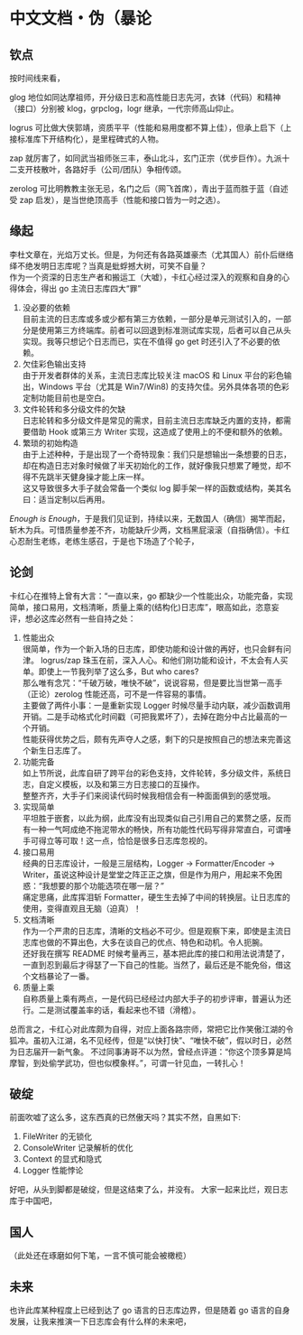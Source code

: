 # 中文文档・伪（暴论

## 钦点

按时间线来看，

glog 地位如同达摩祖师，开分级日志和高性能日志先河，衣钵（代码）和精神（接口）分别被 klog，grpclog，logr 继承，一代宗师高山仰止。

logrus 可比做大侠郭靖，资质平平（性能和易用度都不算上佳），但承上启下（上接标准库下开结构化），是里程碑式的人物。

zap 就厉害了，如同武当祖师张三丰，泰山北斗，玄门正宗（优步巨作）。九派十二支开枝散叶，各路好手（公司/团队）争相传颂。

zerolog 可比明教教主张无忌，名门之后（网飞首席），青出于蓝而胜于蓝（自述受 zap 启发），是当世绝顶高手（性能和接口皆为一时之选）。

## 缘起

李杜文章在，光焰万丈长。但是，为何还有各路英雄豪杰（尤其国人）前仆后继络绎不绝发明日志库呢？当真是蚍蜉撼大树，可笑不自量？  
作为一个资深的日志生产者和搬运工（大嘘），卡红心经过深入的观察和自身的心得体会，得出 go 主流日志库四大“罪”
  1. 没必要的依赖  
     目前主流的日志库或多或少都有第三方依赖，一部分是单元测试引入的，一部分是使用第三方终端库。前者可以回退到标准测试库实现，后者可以自己从头实现。我等只想记个日志而已，实在不值得 go get 时还引入了不必要的依赖。
  1. 欠佳彩色输出支持  
     由于开发者群体的关系，主流日志库比较关注 macOS 和 Linux 平台的彩色输出，Windows 平台（尤其是 Win7/Win8) 的支持欠佳。另外具体各项的色彩定制功能目前也是空白。
  1. 文件轮转和多分级文件的欠缺  
     日志轮转和多分级文件是常见的需求，目前主流日志库缺乏内置的支持，都需要借助 Hook 或第三方 Writer 实现，这造成了使用上的不便和额外的依赖。
  1. 繁琐的初始构造  
     由于上述种种，于是出现了一个奇特现象：我们只是想输出一条想要的日志，却在构造日志对象时候做了半天初始化的工作，就好像我只想累了睡觉，却不得不先跳半天健身操才能上床一样。  
     这又导致很多大手子就会常备一个类似 log 脚手架一样的函数或结构，美其名曰：适当定制以后再用。

*Enough is Enough*，于是我们见证到，持续以来，无数国人（确信）揭竿而起，斩木为兵。可惜质量参差不齐，功能缺斤少两，文档黑屁滚滚（自指确信）。卡红心忍耐生老练，老练生感召，于是也下场造了个轮子，

## 论剑

卡红心在推特上曾有大言：“一直以来，go 都缺少一个性能出众，功能完备，实现简单，接口易用，文档清晰，质量上乘的(结构化)日志库”，眼高如此，恣意妄评，想必这库必然有一些自持之处：
  1. 性能出众  
     很简单，作为一个新入场的日志库，即使功能和设计做的再好，也只会鲜有问津。 logrus/zap 珠玉在前，深入人心。和他们刚功能和设计，不太会有人买单。即使上一节我列举了这么多，But who cares?  
     那么唯有念咒：“千破万破，唯快不破”，说说容易，但是要比当世第一高手（正论）zerolog 性能还高，可不是一件容易的事情。  
     主要做了两件小事：一是重新实现 Logger 时候尽量手动内联，减少函数调用开销。二是手动格式化时间戳（可把我累坏了），去掉在跑分中占比最高的一个开销。  
     性能获得优势之后，颇有先声夺人之感，剩下的只是按照自己的想法来完善这个新生日志库了。
  1. 功能完备  
     如上节所说，此库自研了跨平台的彩色支持，文件轮转，多分级文件，系统日志，自定义模板，以及和第三方日志接口的互操作。  
     整整齐齐，大手子们来阅读代码时候我相信会有一种面面俱到的感觉哦。
  1. 实现简单  
     平坦胜于嵌套，以此为纲，此库没有出现类似自己引用自己的累赘之感，反而有一种一气呵成绝不拖泥带水的畅快，所有功能性代码写得非常直白，可谓唾手可得立等可取！这一点，恰恰是很多日志库忽视的。  
  1. 接口易用  
     经典的日志库设计，一般是三层结构，Logger -> Formatter/Encoder -> Writer，虽说这种设计是堂堂之阵正正之旗，但是作为用户，用起来不免困惑：“我想要的那个功能选项在哪一层？”  
     痛定思痛，此库挥泪斩 Formatter，硬生生去掉了中间的转换层。让日志库的使用，变得直观且无脑（迫真）！
  1. 文档清晰  
     作为一个严肃的日志库，清晰的文档必不可少。但是观察下来，即使是主流日志库也做的不算出色，大多在谈自己的优点、特色和动机。令人扼腕。  
     还好我在撰写 README 时候考量再三，基本把此库的接口和用法说清楚了，一直到忍到最后才得瑟了一下自己的性能。当然了，最后还是不能免俗，借这个文档暴论了一番。
  1. 质量上乘  
     自称质量上乘有两点，一是代码已经经过内部大手子的初步评审，普遍认为还行。二是测试覆盖率的话，看起来也不错（滑稽）。

总而言之，卡红心对此库颇为自得，对应上面各路宗师，常把它比作笑傲江湖的令狐冲。虽初入江湖，名不见经传，但是“以快打快”、“唯快不破”，假以时日，必然为日志届开一新气象。
不过同事涛哥不以为然，曾经点评道：“你这个顶多算是鸠摩智，到处偷学武功，但也似模象样。”，可谓一针见血，一转扎心！

## 破绽

前面吹嘘了这么多，这东西真的已然傲天吗？其实不然，自黑如下:
  1. FileWriter 的无锁化
  1. ConsoleWriter 记录解析的优化
  1. Context 的显式和隐式
  1. Logger 性能悖论

好吧，从头到脚都是破绽，但是这结束了么，并没有。 大家一起来比烂，观日志库于中国吧，

## 国人

（此处还在琢磨如何下笔，一言不慎可能会被橄榄）

## 未来

也许此库某种程度上已经到达了 go 语言的日志库边界，但是随着 go 语言的自身发展，让我来推演一下日志库会有什么样的未来吧，
